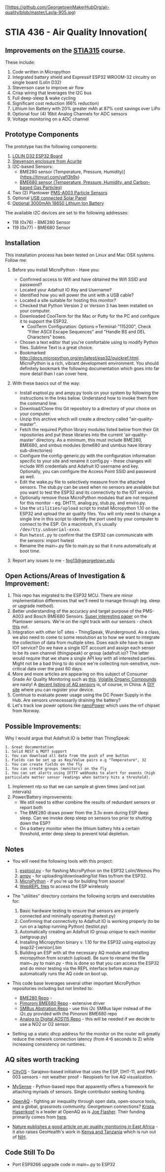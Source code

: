 
[]https://github.com/GeorgetownMakerHubOrg/air-quality/blob/master/Layla-905.jpg)

# STIA 436 - Air Quality Innovation(

## Improvements on the [STIA315](https://github.com/colinmccormick/Georgetown_STIA315_AQ_monitor) course.   

These include:

1. Code written in Micropython
1. Integrated battery shield and Expressif ESP32 WROOM-32 circuitry on single board (Lolin D32)
1. Stevenson case to improve air flow
1. Crisp wiring that leverages the I2C bus
1. Full deep-sleep & wake cycling
1. Significant cost reduction (66% reduction)
1. Lithium Ion Battery with 20% greater mAh at 87% cost savings over LiPo
1. Optional four (4) 16bit Analog Channels for ADC sensors
1. Voltage monitoring on a ADC channel

## Prototype Components

The prototype has the following components:

1. [LOLIN D32 ESP32 Board ](https://wiki.wemos.cc/products:d32:d32)
1. [Stevenson enclosure from Acurite](https://tinyurl.com/y52xd67g)
1. I2C-based Sensors:
	- BME280 sensor (Temperature, Pressure, Humidity)](https://tinyurl.com/yafl3h9x)
	- [BME680 sensor (Temperature, Pressure, Humidity, and Carbon-based Gas Particles)](https://www.bosch-sensortec.com/bst/products/all_products/bme680)
1. Two (2) Plantower [PMS-A003 Particle Sensors](https://datasheet.lcsc.com/szlcsc/Beijing-Plantower-PMSA003-A_C132744.pdf)
1. Optional [USB connected Solar Panel](https://tinyurl.com/yad7xpcu)
1. [Optional 3000mAh 18650 Lithium Ion Battery](https://www.ebay.com/itm/202512035904)

The available I2C devices are set to the following addresses:

* 118 (0x76) - BME280 Sensor
* 119 (0x77) - BME680 Sensor

## Installation

This installation process has been tested on Linux and Mac OSX systems.  Follow me:

1. Before you install MicroPython - Have you:
	- Confirmed access to Wifi and have obtained the Wifi SSID and password?
	- Located your Adafruit IO Key and Username?
	- Identified how you will power the unit with a USB cable?
	- Located a site suitable for hosting this monitor?
	- Checked that Python Version 2 or Version 3 has been installed on your computer.
	- Downloaded CoolTerm for the Mac or Putty for the PC and configure it to support the ESP32.
		- CoolTerm Configuration: Options->Terminal-"115200", Check "Filter ASCII Escape Sequences" and "Handle BS and DEL Characters" boxes.
	- Chosen a text editor that you're comfortable using to modify Python files.  Sublime Text is a great choice.
	- Bookmarked http://docs.micropython.org/en/latest/esp32/quickref.html. MicroPython is a rich, vibrant development environment.  You should definitely bookmark the following documentation which goes into far more detail than I can cover here.
	

1. With these basics out of the way:

	- Install esptool.py and ampy.py tools on your system by following the instructions in the links below.  Understand how to invoke them from the command line.  
	- Download/Clone this Git repository to a directory of your choice on your computer.
	- Unzip this archive which will create a directory called "air-quality-master".
	- Fetch the required Python library modules listed below from their Git repositories and put these libraries into the current 'air-quality-master' directory.  As a minimum, this must include BME280, BME680, and smbus modules (bme680 and usmbus have library sub-directories)
	- Configure the config-generic.py with the configuration information specific to your site and rename it config.py - these changes will include Wifi credentials and Adafruit IO username and key. Optionally, you can configure the Access Point SSID and password as well.
	- Edit the wake.py file to selectively measure from the attached sensors.  The stub.py can be used when no sensors are available but you want to test the ESP32 and its connectivity to the IOT service.
	- Optionally remove those MicroPython modules that are not required for this monitor - eg. DHT11, analog.py, stub.py, and enviro.py.
	- Use the <span style="font-family:Courier;">utilities/upload</span> script to install Micropython 1.10 on the ESP32 and upload the air quality files.  You will only need to change a single line in this script to identify the port used by your computer to connect to the ESP.  On a macintosh, it's usually  <span style="font-family:Courier;">/dev/tty.usbserial-xxxx</span>.  
	- Run <span style="font-family:Courier;">hwtest.py</span> to confirm that the ESP32 can communicate with the sensors:
	     import hwtest
	- Rename the main\~.py file to main.py so that it runs automatically at boot time.

1. Report any issues to me - fpg13@georgetown.edu

## Open Actions/Areas of Investigation & Improvement:

1. This repo has migrated to the ESP32 MCU.   There are minor implementation differences that we'll need to manage through (eg. sleep or upgrade method).
1. Better understanding of the accuracy and target purpose of the PMS-A003 and Bosch BME680 Sensors. [Super interesting paper](https://uwspace.uwaterloo.ca/bitstream/handle/10012/12776/Tan_Ben.pdf?sequence=5) on the Plantower sensors. We're on the right track with our sensors - check [this](https://seetheair.wordpress.com/2019/01/15/review-purpleair-ii/) out.
1. Integration with other IoT sites - ThingSpeak, Wunderground.  As a class, we also need to come to some resolution as to how we want to integrate the collection of data from multiple sites.  Does each site have its own IOT service?   Do we have a single IOT account and assign each sensor to be its own channel (thingspeak) or group (adafruit.io)?   The latter would require that we share a single API key with all interested parties.  Might not be a bad thing to do since we're collecting non-sensitive, non-critical data over the past 60 days. 
1. More and more articles are appearing on this subject of Consumer Grade Air Quality Monitoring such as [this](https://molekule.com/blog/consumer-grade-air-quality-sensors-are-they-good-enough/).  [Volatile Organic Compounds](https://toxtown.nlm.nih.gov/chemicals-and-contaminants/volatile-organic-compounds-vocs) are nasty!  A [decent listing of AQ sensors](https://aqicn.org/sensor/) is, of course, in China.   A [DIY site](https://www.byteyourlife.com/en/household-tools/particulate-matter-sensor-controller-project-luftdaten-info/7204) where you can register your device.
1. Continue to evaluate power usage using the DC Power Supply in the Hub. Are sensors unnecessarily draining the battery? 
1. Let's track low power options like [nanoPower](http://nanopower.no/#p) which uses the nrf chipset from Norway.

## Possible Improvements:

Why I would argue that Adafruit.IO is better than ThingSpeak:

	1. Great documentation
	1. Solid REST & MQTT support
	1. You can download all data from the push of one button
	1. Fields can be set up as Key/Value pairs e.g "Temperature", 32
	1. You can create fields on the fly
	1. You can create groups (monitors) on the fly
	1. You can set alerts using IFTTT webhooks to alert for events (high particulate matter sensor readings when battery hits a threshold).
1. Implement ntp so that we can sample at given times (and not just intervals)
1. Power/Battery improvements:
	- We still need to either combine the results of redundant sensors or report both
	- The BME280 draws power from the 3.3v even during ESP deep sleep. Can we invoke deep sleep on sensors too prior to shutting down the ESP?
	- On a battery monitor when the lithium battery hits a certain threshold, enter deep sleep to prevent total depletion.

## Notes

* You will need the following tools with this project:

	1. [esptool.py](https://github.com/espressif/esptool) - for flashing MicroPython on the ESP32 Lolin/Wemos Pro
	1. [ampy](https://github.com/pycampers/ampy) - for uploading/downloading/list files to/from the ESP32.
	1. [MicroPython](https://github.com/micropython) - if you're up for building from source!
	1. [WebREPL files](https://github.com/micropython/webrepl) to access the ESP wirelessly

* The "utilities" directory contains the following scripts and executables for:

	1. Basic hardware testing to ensure that sensors are properly connected and minimally operating (hwtest.py)
	1. Confirming that connectivity to Adafruit IO is working properly (to be run on a laptop running Python) (testiot.py)
	1. Automatically creating an Adafruit IO group unique to each monitor (setgroup.py) 
	1. Installing Micropython binary v. 1.10 for the ESP32 using esptool.py (esp32-[version].bin
	1. Building an ESP with all the necessary AQ module and installing micropython from scratch (upload). Be sure to rename the file main\~.py to main.py - this is done so that you can access the ESP32 and do minor testing via the REPL interface before main.py automatically runs the AQ code on boot up.

* This code base leverages several other important MicroPython repositories including but not limited to:
	* [BME280 Repo](https://github.com/catdog2/mpy_bme280_esp8266) - 
	* [Pimoroni BME680 Repo](https://github.com/pimoroni/bme680-python) - extensive driver
	* [SMBus Abstration Repo](https://github.com/gkluoe/micropython-smbus) - use this i2c SMBus layer instead of the i2c.py provided with the Pimoroni BME680 repo
	* [Analog to Digital ADS115 Repo](https://github.com/adafruit/micropython-adafruit-ads1015) - this will be needed if we decide to use a NO2 or O2 sensor.

* Setting up a static dhcp address for the monitor on the router will greatly reduce the network connection latency (from 4-6 seconds to 2) while increasing consistency on runtimes.

## AQ sites worth tracking

* [CityOS](https://cityos-air.readme.io/) - Sarajevo-based initiative that uses the ESP, DHT-11, and PMS-003 sensors - not weather proof - Neopixels for live AQ visualization. 

* [MySense](https://github.com/teusH/MySense) - Python-based repo that apparently offers a framework for attaching myriads of sensors.  Single contributor seeking funding.

* [OpenAQ](https://openaq.org/) - fighting air inequality through open data, open-source tools, and a global, grassroots community.   Georgetown connections?   [Krista Hasenkopf](https://advanced.jhu.edu/about-us/faculty/christa-hasenkopf/) is a leader at OpenAQ as is [Joe Flasher](https://github.com/jflasher). Their funding primarily comes from [here](https://openaq.org/#/about?_k=28cy2c).

* [Nature publishes a good article on air quality monitoring in East Africa](https://www.nature.com/articles/d41586-018-04330-x) - it also raises GeoHealth's work in [Kenya and Tanzania](https://geohealthhub.org/2016/06/30/usc-training-launches-a-new-era-of-air-pollution-health-research-in-eastern-africa/) which is run out of [NIH](https://www.fic.nih.gov/Programs/Pages/environmental-occupational.aspx).

## Code Still To Do

* Port ESP8266 upgrade code in main~.py to ESP32
